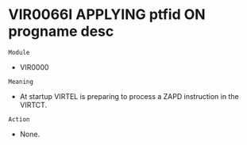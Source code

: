 # VIR0066I APPLYING ptfid ON progname desc

`Module`
- VIR0000

`Meaning`
- At startup VIRTEL is preparing to process a ZAPD instruction in the VIRTCT.

`Action`
- None.
